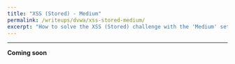 ```yaml
---
title: "XSS (Stored) - Medium"
permalink: /writeups/dvwa/xss-stored-medium/
excerpt: "How to solve the XSS (Stored) challenge with the 'Medium' setting."
---
```


---
**Coming soon**